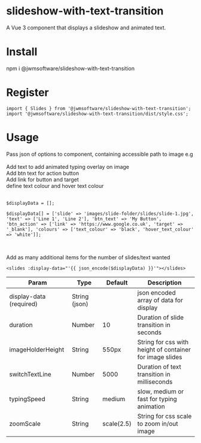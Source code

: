 # slideshow-with-text-transition

A Vue 3 component that displays a slideshow and animated text.

# Install

npm i @jwmsoftware/slideshow-with-text-transition

# Register

`import { Slides } from '@jwmsoftware/slideshow-with-text-transition';`<br>
`import '@jwmsoftware/slideshow-with-text-transition/dist/style.css';`<br>

# Usage

Pass json of options to component, containing accessible path to image e.g<br><br>
Add text to add animated typing overlay on image<br>
Add btn text for action button<br>
Add link for button and target<br>
define text colour and hover text colour<br><br>

`$displayData = [];`<br>

`$displayData[] = ['slide' => 'images/slide-folder/slides/slide-1.jpg', 'text' => ['Line 1', 'Line 2'], 'btn_text' => 'My Button', 'btn_action' => ['link' => 'https://www.google.co.uk', 'target' => '_blank'], 'colours' => ['text_colour' => 'black', 'hover_text_colour' => 'white']];`

<br>

Add as many additional items for the number of slides/text wanted

`<slides :display-data="'{{ json_encode($displayData) }}'"></slides>`

| Param       | Type        | Default | Description | 
| ----------- | ----------- | ------- | ----------- |
| display-data (required) | String (json)       |         | json encoded array of data for display |  
| duration   | Number        | 10         | Duration of slide transition in seconds            |
| imageHolderHeight | String | 550px | String for css with height of container for image slides |
| switchTextLine | Number | 5000 | Duration of text transition in milliseconds |
| typingSpeed | String | medium | slow, medium or fast for typing animation |
| zoomScale | String | scale(2.5) | String for css scale to zoom in/out image
